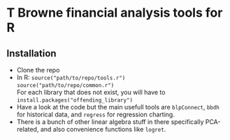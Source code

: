 # T Browne financial analysis tools for R #

## Installation
* Clone the repo
* In R:
  `source("path/to/repo/tools.r")`  
  `source("path/to/repo/common.r")`  
  For each library that does not exist, you will have to `install.packages("offending_library")`  
* Have a look at the code but the main usefull tools are `blpConnect`, `bbdh` for historical data, and `regress` for regression charting.
* There is a bunch of other linear algebra stuff in there specifically PCA-related, and also convenience functions like `logret`. 

